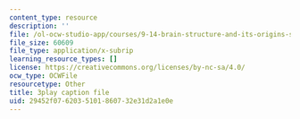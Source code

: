 ```yaml
---
content_type: resource
description: ''
file: /ol-ocw-studio-app/courses/9-14-brain-structure-and-its-origins-spring-2014/29452f0762035101860732e31d2a1e0e_555116.vtt
file_size: 60609
file_type: application/x-subrip
learning_resource_types: []
license: https://creativecommons.org/licenses/by-nc-sa/4.0/
ocw_type: OCWFile
resourcetype: Other
title: 3play caption file
uid: 29452f07-6203-5101-8607-32e31d2a1e0e
---
```

